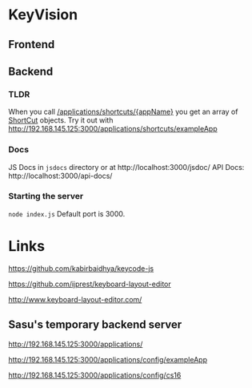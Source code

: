 # KeyVision

## Frontend

## Backend

### TLDR

When you call [/applications/shortcuts/{appName}](http://localhost:3000/api-docs/#/default/get_applications_shortcuts__appName_) you get an array of [ShortCut](http://localhost:3000/jsdoc/Shortcut.html) objects. Try it out with http://192.168.145.125:3000/applications/shortcuts/exampleApp

### Docs

JS Docs in `jsdocs` directory or at http://localhost:3000/jsdoc/
API Docs: http://localhost:3000/api-docs/

### Starting the server

`node index.js`
Default port is 3000.

# Links

https://github.com/kabirbaidhya/keycode-js

https://github.com/ijprest/keyboard-layout-editor

http://www.keyboard-layout-editor.com/

## Sasu's temporary backend server

http://192.168.145.125:3000/applications/

http://192.168.145.125:3000/applications/config/exampleApp

http://192.168.145.125:3000/applications/config/cs16
